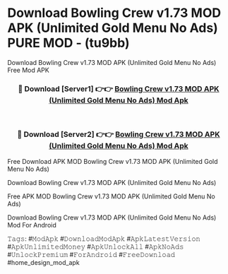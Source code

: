 # Download Bowling Crew v1.73 MOD APK (Unlimited Gold Menu No Ads) PURE MOD - (tu9bb)
Download Bowling Crew v1.73 MOD APK (Unlimited Gold Menu No Ads) Free Mod APK

<div align="center">
<h3>🔴 Download [Server1] 👉👉 <a href="https://apk-comot.site?title=Bowling_Crew_v1.73_MOD_APK_(Unlimited_Gold_Menu_No_Ads)">Bowling Crew v1.73 MOD APK (Unlimited Gold Menu No Ads) Mod Apk</a></h3><br>

<h3>🔴 Download [Server2] 👉👉 <a href="https://apk-comot.site?title=Bowling_Crew_v1.73_MOD_APK_(Unlimited_Gold_Menu_No_Ads)">Bowling Crew v1.73 MOD APK (Unlimited Gold Menu No Ads) Mod Apk</a></h3>
</div>


Free Download APK MOD Bowling Crew v1.73 MOD APK (Unlimited Gold Menu No Ads)

Download Bowling Crew v1.73 MOD APK (Unlimited Gold Menu No Ads) 

Free APK MOD Bowling Crew v1.73 MOD APK (Unlimited Gold Menu No Ads) 

Download Bowling Crew v1.73 MOD APK (Unlimited Gold Menu No Ads) Mod For Android

𝚃𝚊𝚐𝚜: #𝙼𝚘𝚍𝙰𝚙𝚔 #𝙳𝚘𝚠𝚗𝚕𝚘𝚊𝚍𝙼𝚘𝚍𝙰𝚙𝚔 #𝙰𝚙𝚔𝙻𝚊𝚝𝚎𝚜𝚝𝚅𝚎𝚛𝚜𝚒𝚘𝚗 #𝙰𝚙𝚔𝚄𝚗𝚕𝚒𝚖𝚒𝚝𝚎𝚍𝙼𝚘𝚗𝚎𝚢 #𝙰𝚙𝚔𝚄𝚗𝚕𝚘𝚌𝚔𝙰𝚕𝚕 #𝙰𝚙𝚔𝙽𝚘𝙰𝚍𝚜 #𝚄𝚗𝚕𝚘𝚌𝚔𝙿𝚛𝚎𝚖𝚒𝚞𝚖 #𝙵𝚘𝚛𝙰𝚗𝚍𝚛𝚘𝚒𝚍 #𝙵𝚛𝚎𝚎𝙳𝚘𝚠𝚗𝚕𝚘𝚊𝚍 #home_design_mod_apk